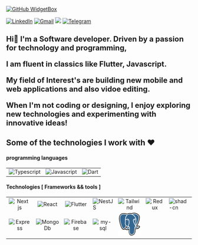 [![GitHub WidgetBox](https://github-widgetbox.vercel.app/api/profile?username=abduseK&data=followers,repositories,stars,commits&theme=viridescent)](https://github.com/abduseK)

<!-- <h3 align ="center"> <strong> Let`s Code.Build & FUN </strong> </h3>  -->
<div align="left" width="100%" height="100%">
 
[![LinkedIn](https://img.shields.io/badge/linkedin-%230077B5.svg?style=for-the-badge&logo=linkedin&logoColor=white)](https://www.linkedin.com/in/ab-adam74/)
[![Gmail](https://img.shields.io/badge/%20-Send%20Mail-black?color=14171A&labelColor=ef5350&logo=gmail&logoColor=ffffff&style=for-the-badge)](mailto:abdelselamkemal74@gmail.com)
![](https://komarev.com/ghpvc/?username=abduseK&color=brightgreen&style=for-the-badge)
[![Telegram](https://img.shields.io/badge/Telegram-%231877F2.svg?style=for-the-badge&logo=Telegram&logoColor=white)](https://t.me/lazyCoder_I0I0)
</div>

<h4 style="font-size : 20px;">Hi👋 I'm a Software developer. Driven by a passion for technology and programming,

I am fluent in classics like Flutter, Javascript.

My field of Interest's are building new  mobile and web applications and also vidoe editing.

When I'm not coding or designing, I enjoy exploring new technologies and experimenting with innovative ideas!<h4>

 

<h2> Some of the technologies I work with ❤️</h2>

<h4> programming languages</h4>
 
 <table width="100%" height="100%">
  <tr>
      <td>
        <img alt="Typescript" height=64px src="https://cdn.worldvectorlogo.com/logos/typescript.svg">
     </td>
     <td>
      <img alt="Javascript" height=64px src="https://cdn.worldvectorlogo.com/logos/logo-javascript.svg">
     </td>
          <td align="center">
       <img alt="Dart" height=64px src= "https://cdn.worldvectorlogo.com/logos/dart.svg">
     <!-- </td>
      <td align="center">
      <img alt="Go-lang" height=64px src="https://cdn.worldvectorlogo.com/logos/golang-1.svg">
    </td> -->
   </tr>
</table>

<h4> Technologies [ Frameworks && tools ] </h4>

<table>
   <tr>
          <td align="center">
       <img alt="Next js" height=64px src= "https://www.datocms-assets.com/75941/1657707878-nextjs_logo.png">
     </td>
      <td align="center">
      <img alt="React" height=64px src="https://cdn.worldvectorlogo.com/logos/react-2.svg">
    </td>
          <td align="center">
       <img alt="Flutter" height=64px src="https://cdn.worldvectorlogo.com/logos/flutter.svg">
     </td> 
    <td>
        <img alt="NestJS" height=64px src="https://cdn.worldvectorlogo.com/logos/nestjs.svg">
     </td>
     <td align="center">
      <img alt="Tailwind" height=64px src="https://cdn.worldvectorlogo.com/logos/tailwindcss.svg">
    </td>
     <td align="center">
       <img alt="Redux" height=64px src= "https://cdn.worldvectorlogo.com/logos/redux.svg">
     </td>
<!--      <td align="center">
       <img alt="Electron" height=64px src="https://cdn.worldvectorlogo.com/logos/electron-1.svg">
     </td>  -->
<!--       <td align="center">
       <img alt="Telegraf" height=64px src="https://telegraf.js.org/media/logo.svg">
     </td>  -->
    <td>
     <img alt="shad-cn" height=64px src="https://pbs.twimg.com/media/FxoIFVgagAE-gqB?format=png&name=4096x4096">
    </td>
   </tr>
   <tr>
<!--           <td align="center">
       <img alt="Hono" height=64px src="https://seeklogo.com/images/H/hono-logo-85A5D1206D-seeklogo.com.png">
     </td>  -->
     <td align="center">
       <img alt="Express" height=64px src="https://adware-technologies.s3.amazonaws.com/uploads/technology/thumbnail/20/express-js.png">
     </td>
        <td align="center">
       <img alt="Mongo Db" height=64px src="https://cdn.worldvectorlogo.com/logos/mongodb-icon-1.svg">
     </td>
    <td align="center">
       <img alt="Firebase" height=64px src="https://cdn.worldvectorlogo.com/logos/firebase-1.svg">
     </td>   
    <td align="center">
       <img alt="my-sql" height=64px src="https://brandslogos.com/wp-content/uploads/thumbs/mysql-logo-vector-1.svg">
     </td> 
<!--        <td align="center">
       <img alt="GraphQL" height=64px src="https://cdn.worldvectorlogo.com/logos/graphql-logo-2.svg">
     </td>  -->
       <td align="center">
       <img alt="Posql" height=64px src="https://github.com/devicons/devicon/blob/master/icons/postgresql/postgresql-original.svg">
     </td>  
<!--     <td align="center">
       <img alt="Socket-io" height=64px src="https://cdn.worldvectorlogo.com/logos/socket-io.svg">
     </td>  -->
   </tr>

 </table>
 
<br>
